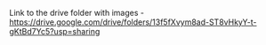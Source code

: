 Link to the drive folder with images - 
https://drive.google.com/drive/folders/13f5fXvym8ad-ST8vHkyY-t-gKtBd7Yc5?usp=sharing